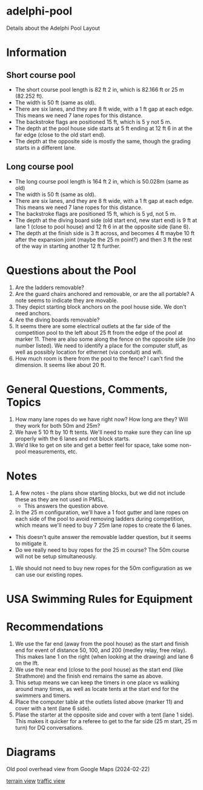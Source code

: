 # adelphi-pool

Details about the Adelphi Pool Layout

# Information

## Short course pool

* The short course pool length is 82 ft 2 in, which is 82.166 ft or 25 m (82.252 ft). 
* The width is 50 ft (same as old).
* There are six lanes, and they are 8 ft wide, with a 1 ft gap at each edge. This means we need 7 lane ropes for this distance.
* The backstroke flags are positioned 15 ft, which is 5 y not 5 m.
* The depth at the pool house side starts at 5 ft ending at 12 ft 6 in at the far edge (close to the old start end).
* The depth at the opposite side is mostly the same, though the grading starts in a different lane.

## Long course pool

* The long course pool length is 164 ft 2 in, which is 50.028m (same as old)
* The width is 50 ft (same as old).
* There are six lanes, and they are 8 ft wide, with a 1 ft gap at each edge. This means we need 7 lane ropes for this distance.
* The backstroke flags are positioned 15 ft, which is 5 yd, not 5 m.
* The depth at the diving board side (old start end, new start end) is 9 ft at lane 1 (close to pool house) and 12 ft 6 in at the opposite side (lane 6).
* The depth at the finish side is 3 ft across, and becomes 4 ft maybe 10 ft after the expansion joint (maybe the 25 m point?) and then 3 ft the rest of the
way in starting another 12 ft further.

# Questions about the Pool

1. Are the ladders removable?
2. Are the guard chairs anchored and removable, or are the all portable?  A note seems to indicate they are movable.
3. They depict starting block anchors on the pool house side.  We don't need anchors.
4. Are the diving boards removable?
5. It seems there are some electrical outlets at the far side of the competition pool to the left about 25 ft from the edge of the pool at marker 11. There
   are also some along the fence on the opposite side (no number listed).  We need to identify a place for the computer stuff, as well as possibly
   location for ethernet (via conduit) and wifi.
6. How much room is there from the pool to the fence?  I can't find the dimension. It seems like about 20 ft.

# General Questions, Comments,  Topics

1. How many lane ropes do we have right now?  How long are they?  Will they work for both 50m and 25m?
2. We have 5 10 ft by 10 ft tents.  We'll need to make sure they can line up properly with the 6 lanes and not block starts.
3. We'd like to get on site and get a better feel for space, take some non-pool measurements, etc.

# Notes

1. A few notes - the plans show starting blocks, but we did not include these as they are not used in PMSL.
   * This answers the question above.
1. In the 25 m configuration, we'll have a 1 foot gutter and lane ropes on each side of the pool to avoid removing ladders during competition, which means we'll need to buy 7 25m lane ropes to create the 6 lanes.
  * This doesn't quite answer the removable ladder question, but it seems to mitigate it.
  * Do we really need to buy ropes for the 25 m course?  The 50m course will not be setup simultaneously.
1. We should not need to buy new ropes for the 50m configuration as we can use our existing ropes.

# USA Swimming Rules for Equipment

# Recommendations

1. We use the far end (away from the pool house) as the start and finish end for event of distance 50, 100, and 200 (medley relay, free relay). This makes lane 1 on the right (when
looking at the drawing) and lane 6 on the lft.
2. We use the near end (close to the pool house) as the start end (like Strathmore) and the finish end remains the same as above.
3. This setup means we can keep the timers in one place vs walking around many times, as well as locate tents at the start end for the swimmers and timers.
4. Place the computer table at the outlets listed above (marker 11) and cover with a tent (lane 6 side).
5. Plase the starter at the opposite side and cover with a tent (lane 1 side).  This makes it quicker for a referee to get to the far side (25 m start, 25 m turn) for DQ conversations.

# Diagrams

Old pool overhead view from Google Maps (2024-02-22)

[terrain view](images/grounds.terrain.png  "Terrain view")
[traffic view](images/grounds.traffic.png  "Traffic view")
